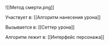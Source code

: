 ![[Метод смерти.png]]

Участвует в:
[[Алгоритм нанесения урона]]


Вызывается в: 
[[Сеттер урона]]

Алгоритм лежит в:
[[Интерфейс персонажа]]